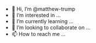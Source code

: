 - 👋 Hi, I’m @matthew-trump
- 👀 I’m interested in ...
- 🌱 I’m currently learning ...
- 💞️ I’m looking to collaborate on ...
- 📫 How to reach me ...

<!---
matthew-trump/matthew-trump is a ✨ special ✨ repository because its `README.md` (this file) appears on your GitHub profile.
You can click the Preview link to take a look at your changes.
--->
